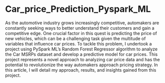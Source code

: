 # Car_price_Prediction_Pyspark_ML
As the automotive industry grows increasingly competitive, automakers are constantly seeking ways to better understand their customers and gain a competitive edge. One crucial factor in this quest is predicting the price of new vehicles, which can be a challenging task given the multitude of variables that influence car prices. To tackle this problem, I undertook a project using PySpark ML’s Random Forest Regressor algorithm to analyze the Car MSRPs dataset and develop a predictive model for car prices. This project represents a novel approach to analyzing car price data and has the potential to revolutionize the way automakers approach pricing strategy. In this article, I will detail my approach, results, and insights gained from this project.

